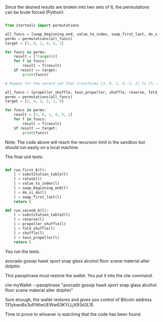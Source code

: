 Since the desired results are broken into two sets of 6, the permutations can be brute forced (Python):

```python

from itertools import permutations

all_funcs = [swap_beginning_end, value_to_index, swap_first_last, do_si_do, rotate, substitution_table]
perms = permutations(all_funcs)
target = [3, 0, 1, 4, 5, 2]

for funcs in perms:
    result = [*range(6)]
    for f in funcs:
        result = f(result)
    if result == target:
        print(funcs)

# Repeat for the second set that transforms [3, 0, 1, 4, 5, 2] to [5, 4, 3, 2, 1, 0]

all_funcs = [propeller_shuffle, twin_propeller, shuffle, reverse, fold_shuffle, substitution_table2]
perms = permutations(all_funcs)
target = [5, 4, 3, 2, 1, 0]

for funcs in perms:
    result = [3, 0, 1, 4, 5, 2]
    for f in funcs:
        result = f(result)
    if result == target:
        print(funcs)
```

Note: The code above will reach the recursion limit in the sandbox but should run easily on a local machine.

The final unit tests:

```python

def run_first_6(l):
    l = substitution_table(l)
    l = rotate(l)
    l = value_to_index(l)
    l = swap_beginning_end(l)
    l = do_si_do(l)
    l = swap_first_last(l)
    return l

def run_second_6(l):
    l = substitution_table2(l)
    l = reverse(l)
    l = propeller_shuffle(l)
    l = fold_shuffle(l)
    l = shuffle(l)
    l = twin_propeller(l)
    return l
```

You run the tests.

avocado gossip hawk sport snap glass alcohol floor scene material alter dolphin

This passphrase must restore the wallet. You put it into the clw command.

clw myWallet --passphrase "avocado gossip hawk sport snap glass alcohol floor scene material alter dolphin"

Sure enough, the wallet restores and gives you control of Bitcoin address 131ykwoBx3uPiWwUEWw63KYLLjX93d3L1E.

Time to prove to whoever is watching that the code has been found.


